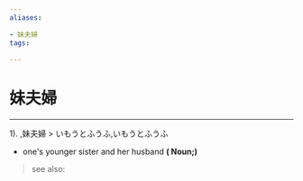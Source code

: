 ```yaml
---
aliases:
    
- 妹夫婦
tags:
    
---
```


# 妹夫婦
---
1).
,妹夫婦 > いもうとふうふ,いもうとふうふ

- one's younger sister and her husband
**( Noun;)**
> see also: 
            